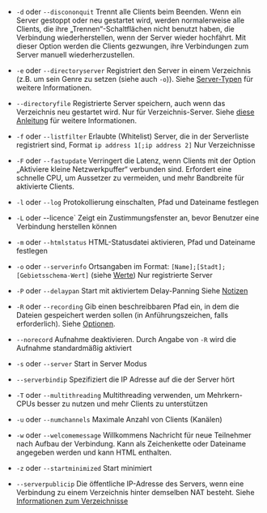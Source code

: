 - `-d` oder `--discononquit`   Trennt alle Clients beim Beenden. Wenn ein Server gestoppt oder neu gestartet wird, werden normalerweise alle Clients, die ihre „Trennen“-Schaltflächen nicht benutzt haben, die Verbindung wiederherstellen, wenn der Server wieder hochfährt. Mit dieser Option werden die Clients gezwungen, ihre Verbindungen zum Server manuell wiederherzustellen.  
- `-e`  oder `--directoryserver`  Registriert den Server in einem Verzeichnis (z.B. um sein Genre zu setzen (siehe auch `-o`)). Siehe [Server-Typen](/wiki/Running-a-Server#server-typen) für weitere Informationen.
- `--directoryfile` Registrierte Server speichern, auch wenn das Verzeichnis neu gestartet wird. Nur für Verzeichnis-Server. Siehe [diese Anleitung](Custom-Directories) für weitere Informationen. 
- `-f` oder `--listfilter`     Erlaubte (Whitelist) Server, die in der Serverliste registriert sind, Format `ip address 1[;ip address 2]` Nur Verzeichnisse
-  `-F` oder `--fastupdate`     Verringert die Latenz, wenn Clients mit der Option „Aktiviere kleine Netzwerkpuffer“ verbunden sind. Erfordert eine schnelle CPU, um Aussetzer zu vermeiden, und mehr Bandbreite für aktivierte Clients.
-  `-l`  oder `--log`            Protokollierung einschalten, Pfad und Dateiname festlegen                                                                    
   
- `-L`  oder --licence`        Zeigt ein Zustimmungsfenster an, bevor Benutzer eine Verbindung herstellen können
- `-m`  oder `--htmlstatus`     HTML-Statusdatei aktivieren, Pfad und Dateiname festlegen
- `-o`  oder `--serverinfo`     Ortsangaben im Format:  `[Name];[Stadt];[Gebietsschema-Wert]` (siehe [Werte](https://doc.qt.io/qt-5/qlocale.html#Country-enum)) Nur registrierte Server
- `-P`  oder `--delaypan`       Start mit aktiviertem Delay-Panning Siehe [Notizen](/wiki/Running-a-Server#verzögertes-panning)
- `-R`  oder `--recording`      Gib einen beschreibbaren Pfad ein, in dem die Dateien gespeichert werden sollen (in Anführungszeichen, falls erforderlich). Siehe [Optionen](#optionen).  
- `--norecord`       Aufnahme deaktivieren. Durch Angabe von `-R` wird die Aufnahme standardmäßig aktiviert                                                 
  
- `-s` oder `--server` Start in Server Modus
- `--serverbindip`  Spezifiziert die IP Adresse auf die der Server hört              
  
-  `-T` oder `--multithreading`  Multithreading verwenden, um Mehrkern-CPUs besser zu nutzen und mehr Clients zu unterstützen
-  `-u` oder `--numchannels`  Maximale Anzahl von Clients (Kanälen) 
-  `-w` oder `--welcomemessage`  Willkommens Nachricht für neue Teilnehmer nach Aufbau der Verbindung. Kann als Zeichenkette oder Dateiname angegeben werden und kann HTML enthalten.
-  `-z` oder `--startminimized`  Start minimiert
-  `--serverpublicip`  Die öffentliche IP-Adresse des Servers, wenn eine Verbindung zu einem Verzeichnis hinter demselben NAT besteht. Siehe [Informationen zum Verzeichnisse](Custom-Directories#wissenswertes-über-verzeichnisse)

